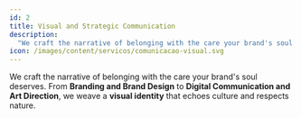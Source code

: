```yaml
---
id: 2
title: Visual and Strategic Communication
description:
  "We craft the narrative of belonging with the care your brand's soul deserves. From Branding and Brand Design to Digital Communication and Art Direction, we weave a visual identity that echoes culture and respects nature."
icon: /images/content/servicos/comunicacao-visual.svg
---
```

We craft the narrative of belonging with the care your brand's soul deserves. From **Branding and Brand Design** to **Digital Communication and Art Direction**, we weave a **visual identity** that echoes culture and respects nature.
